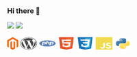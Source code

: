 ### Hi there 👋
<div class="statistics">
  <img height="180em" src="https://github-readme-stats.vercel.app/api?username=ligiasalzano&show_icons=true&theme=dracula&include_all_commits=true&count_private=true&title_color=FFC428&hide_border=true&border_radius=10"/>
  <img height="180em" src="https://github-readme-stats.vercel.app/api/top-langs/?username=ligiasalzano&layout=compact&langs_count=16&theme=dracula&title_color=FFC428&hide_border=true&border_radius=10"/>
</div>
<div style="display: inline_block"><br>
  <img align="center" alt="Ligia-Magento" height="30"src="images/magento-logo.svg">
  <img align="center" alt="Ligia-WordPress" height="30" width="40" src="https://raw.githubusercontent.com/devicons/devicon/master/icons/wordpress/wordpress-plain.svg">
  <img align="center" alt="Ligia-Php" height="30" width="40" src="https://raw.githubusercontent.com/devicons/devicon/master/icons/php/php-plain.svg">
  <img align="center" alt="Ligia-HTML" height="30" width="40" src="https://raw.githubusercontent.com/devicons/devicon/master/icons/html5/html5-original.svg">
  <img align="center" alt="Ligia-CSS" height="30" width="40" src="https://raw.githubusercontent.com/devicons/devicon/master/icons/css3/css3-original.svg">
  <img align="center" alt="Ligia-Js" height="30" width="40" src="https://raw.githubusercontent.com/devicons/devicon/master/icons/javascript/javascript-plain.svg">
  <img align="center" alt="Ligia-Python" height="30" width="40" src="https://raw.githubusercontent.com/devicons/devicon/master/icons/python/python-original.svg">
</div>
<!-- Aprendi sobre esse repositório com a Rafa Ballerini @rafaballerini https://youtu.be/TsaLQAetPLU -->
